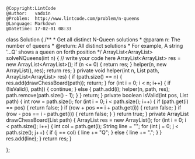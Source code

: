 ```
@Copyright:LintCode
@Author:   vadxin
@Problem:  http://www.lintcode.com/problem/n-queens
@Language: Markdown
@Datetime: 17-02-01 08:33
```

class Solution {
    /**
     * Get all distinct N-Queen solutions
     * @param n: The number of queens
     * @return: All distinct solutions
     * For example, A string '...Q' shows a queen on forth position
     */
    ArrayList<ArrayList<String>> solveNQueens(int n) {
        // write your code here
        ArrayList<ArrayList<String>> res = new ArrayList<ArrayList<String>>();
        if (n <= 0) {
            return res;
        }
        helper(n, new ArrayList<Integer>(), res);
        return res;
    }
    private void helper(int n, List<Integer> path, ArrayList<ArrayList<String>> res) {
        if (path.size() == n) {
            res.add(drawChessBoard(path));
            return;
        }
        for (int i = 0; i < n; i++) {
            if (!isValid(i, path)) {
                continue;
            } else {
                path.add(i);
                helper(n, path, res);
                path.remove(path.size() - 1);
            }
        }
        return;
    }
    private boolean isValid(int pos, List<Integer> path) {
        int row = path.size();
        for (int i = 0; i < path.size(); i++) {
            if (path.get(i) == pos) {
                return false;
            }
            if (row + pos == i + path.get(i)) {
                return false;
            }
            if (row - pos == i - path.get(i)) {
                return false;
            }
        }
        return true;
    }
    private ArrayList<String> drawChessBoard(List<Integer> path) {
        ArrayList<String> res = new ArrayList<String>();
        for (int i = 0; i < path.size(); i++) {
            int col = path.get(i);
            String line = "";
            for (int j = 0; j < path.size(); j++) {
                if (j == col) {
                    line += "Q";
                } else {
                    line += ".";
                }
            }
            res.add(line);
        }
        return res;
    }
    
};